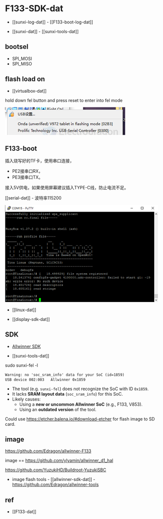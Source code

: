 
# F133-SDK-dat

- [[sunxi-log-dat]] - [[F133-boot-log-dat]]

- [[sunxi-dat]] - [[sunxi-tools-dat]]


## bootsel 

- SPI_MOSI
- SPI_MISO


## flash load on 

- [[virtualbox-dat]]

hold down fel button and press reset to enter into fel mode 

![](2025-07-26-12-23-54.png)




## F133-boot 

插入烧写好的TF卡，使用串口连接，

- PE2接串口RX，
- PE3接串口TX。

接入5V供电，如果使用屏幕建议插入TYPE-C线，防止电流不足。

[[serial-dat]] - 波特率115200

![](2025-08-08-15-56-03.png)

- [[linux-dat]]

- [[display-sdk-dat]]




## SDK 

- [Allwinner SDK](https://github.com/allwinner-zh/Allwinner-RTOS)

- [[sunxi-tools-dat]]

sudo sunxi-fel -l

    Warning: no 'soc_sram_info' data for your SoC (id=1859)
    USB device 002:003   Allwinner 0x1859  


- The tool (e.g. `sunxi-fel`) does not recognize the SoC with ID `0x1859`.
- It lacks **SRAM layout data** (`soc_sram_info`) for this SoC.
- Likely causes:
  - Using a **new or uncommon Allwinner SoC** (e.g., F133, V853).
  - Using an **outdated version** of the tool.


Could use https://etcher.balena.io/#download-etcher for flash image to SD card.


## image 

https://github.com/Edragon/allwinner-F133

image == https://github.com/ylyamin/allwinner_d1_hal

https://github.com/YuzukiHD/Buildroot-YuzukiSBC

- image flash tools - [[allwinner-sdk-dat]] - https://github.com/Edragon/allwinner-tools

## ref 

- [[F133-dat]]